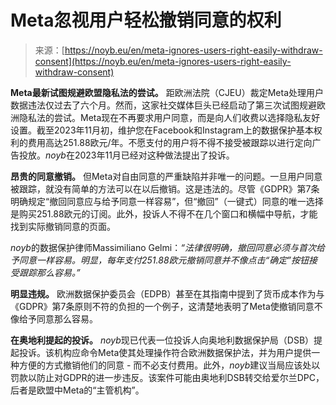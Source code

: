 <!--yml

category: 未分类

date: 2024-05-27 14:41:59

-->

# Meta忽视用户轻松撤销同意的权利

> 来源：[https://noyb.eu/en/meta-ignores-users-right-easily-withdraw-consent](https://noyb.eu/en/meta-ignores-users-right-easily-withdraw-consent)

**Meta最新试图规避欧盟隐私法的尝试。** 距欧洲法院（CJEU）裁定Meta处理用户数据违法仅过去了六个月。然而，这家社交媒体巨头已经启动了第三次试图规避欧洲隐私法的尝试。Meta现在不再要求用户同意，而是向人们收费以选择隐私友好设置。截至2023年11月初，维护您在Facebook和Instagram上的数据保护基本权利的费用高达251.88欧元/年。不愿支付的用户将不得不接受被跟踪以进行定向广告投放。*noyb*在2023年11月已经对这种做法提出了投诉。

**昂贵的同意撤销。** 但Meta对自由同意的严重缺陷并非唯一的问题。一旦用户同意被跟踪，就没有简单的方法可以在以后撤销。这是违法的。尽管《GDPR》第7条明确规定“撤回同意应与给予同意一样容易”，但“撤回”（一键式）同意的唯一选择是购买251.88欧元的订阅。此外，投诉人不得不在几个窗口和横幅中导航，才能找到实际撤销同意的页面。

*noyb*的数据保护律师Massimiliano Gelmi：*“法律很明确，撤回同意必须与首次给予同意一样容易。明显，每年支付251.88欧元撤销同意并不像点击“确定”按钮接受跟踪那么容易。”*

**明显违规。** 欧洲数据保护委员会（EDPB）甚至在其指南中提到了货币成本作为与《GDPR》第7条原则不符的负担的一个例子，这清楚地表明了Meta使撤销同意不像给予同意那么容易。

**在奥地利提起的投诉。** *noyb*现已代表一位投诉人向奥地利数据保护局（DSB）提起投诉。该机构应命令Meta使其处理操作符合欧洲数据保护法，并为用户提供一种方便的方式撤销他们的同意 - 而不必支付费用。此外，*noyb*建议当局应该处以罚款以防止对GDPR的进一步违反。该案件可能由奥地利DSB转交给爱尔兰DPC，后者是欧盟中Meta的“主管机构”。
